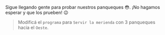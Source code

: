 <gs-attire attire-url="https://raw.githubusercontent.com/MumukiProject/mumuki-guia-gobstones-practica-procedimientos-con-parametros-kids/master/assets/attires/config_1551467293530.json"></gs-attire>

<gs-toolbox toolbox-url="https://raw.githubusercontent.com/MumukiProject/mumuki-guia-gobstones-practica-procedimientos-con-parametros-kids/master/assets/toolbox_1551466079639.xml"></gs-toolbox>

Sigue llegando gente para probar nuestros panqueques :flushed:. ¡No hagamos esperar y que los prueben! :wink:

> Modificá el `programa` para `Servir la merienda` con 3 panqueques hacia el `Oeste`.
